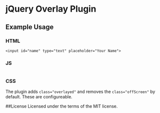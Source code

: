 # jQuery Overlay Plugin

## Example Usage

### HTML
```<label for="name" class="offScreen">Your Name</label>
<input id="name" type="text" placeholder="Your Name">
```
### JS
```$('input').overlay();
```

### CSS
The plugin adds `class="overlayed"` and removes the `class="offScreen"` by default.  These are configureable.

##License
Licensed under the terms of the MIT license.